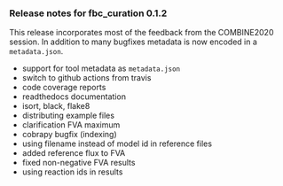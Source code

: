 ### Release notes for fbc_curation 0.1.2

This release incorporates most of the feedback from the
COMBINE2020 session. In addition to many bugfixes metadata is now 
encoded in a `metadata.json`.

- support for tool metadata as `metadata.json`
- switch to github actions from travis
- code coverage reports
- readthedocs documentation
- isort, black, flake8
- distributing example files
- clarification FVA maximum
- cobrapy bugfix (indexing)
- using filename instead of model id in reference files
- added reference flux to FVA
- fixed non-negative FVA results
- using reaction ids in results
